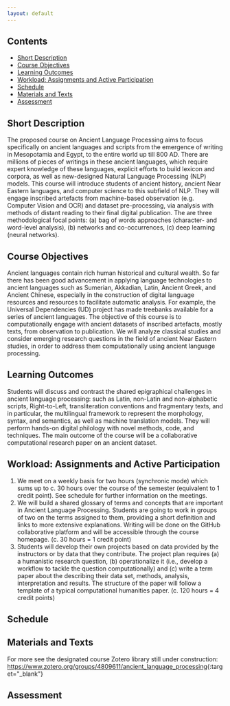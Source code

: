 ```yaml
---
layout: default
---
```


## Contents

- [Short Description](#short-description)
- [Course Objectives](#course-objectives)
- [Learning Outcomes](#learning-outcomes)
- [Workload: Assignments and Active Participation](#workload:-assignments-and-active-participation)
- [Schedule](#schedule)
- [Materials and Texts](#materials-and-texts)
- [Assessment](#assessment)

## Short Description

The proposed course on Ancient Language Processing aims to focus specifically on ancient languages and scripts from the emergence of writing in Mesopotamia and Egypt, to the entire world up till 800 AD. There are millions of pieces of writings in these ancient languages, which require expert knowledge of these languages, explicit efforts to build lexicon and corpora, as well as new-designed Natural Language Processing (NLP) models. This course will introduce students of ancient history, ancient Near Eastern languages, and computer science to this subfield of NLP. They will engage inscribed artefacts from machine-based observation (e.g. Computer Vision and OCR) and dataset pre-processing, via analysis with methods of distant reading to their final digital publication.
The are three methodological focal points: (a) bag of words approaches (character- and word-level analysis), (b) networks and co-occurrences, (c) deep learning (neural networks).

## Course Objectives

Ancient languages contain rich human historical and cultural wealth. So far there has been good advancement in applying language technologies to ancient languages such as Sumerian, Akkadian, Latin, Ancient Greek, and Ancient Chinese, especially in the construction of digital language resources and resources to facilitate automatic analysis. For example, the Universal Dependencies (UD) project has made treebanks available for a series of ancient languages. The objective of this course is to computationally engage with ancient datasets of inscribed artefacts, mostly texts, from observation to publication. We will analyze classical studies and consider emerging research questions in the field of ancient Near Eastern studies, in order to address them computationally using ancient language processing.

## Learning Outcomes

Students will discuss and contrast the shared epigraphical challenges in ancient language processing: such as Latin, non-Latin and non-alphabetic scripts, Right-to-Left, transliteration conventions and fragmentary texts, and in particular, the multilingual framework to represent the morphology, syntax, and semantics, as well as machine translation models. They will perform hands-on digital philology with novel methods, code, and techniques. The main outcome of the course will be a collaborative computational research paper on an ancient dataset.

## Workload: Assignments and Active Participation

1. We meet on a weekly basis for two hours (synchronic mode) which sums up to c. 30 hours over the course of the semester (equivalent to 1 credit point). See schedule for further information on the meetings.
2. We will build a shared glossary of terms and concepts that are important in Ancient Language Processing. Students are going to work in groups of two on the terms assigned to them, providing a short definition and links to more extensive explanations. Writing will be done on the GitHub collaborative platform and will be accessible through the course homepage. (c. 30 hours = 1 credit point)
3. Students will develop their own projects based on data provided by the instructors or by data that they contribute. The project plan requires (a) a humanistic research question, (b) operationalize it (i.e., develop a workflow to tackle the question computationally) and (c) write a term paper about the describing their data set, methods, analysis, interpretation and results. The structure of the paper will follow a template of a typical computational humanities paper. (c. 120 hours = 4 credit points)

## Schedule

<div id="schedule-table"></div>

## Materials and Texts

<div id="textbooks-table"></div>

For more see the designated course Zotero library still under construction: <https://www.zotero.org/groups/4809611/ancient_language_processing>{:target="_blank"}

## Assessment

<div id="assessment-table"></div>
